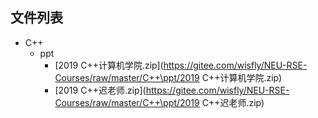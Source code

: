 

## 文件列表

- C++
    - ppt
        - [2019 C++计算机学院.zip](https://gitee.com/wisfly/NEU-RSE-Courses/raw/master/C++\ppt/2019 C++计算机学院.zip)
        - [2019 C++迟老师.zip](https://gitee.com/wisfly/NEU-RSE-Courses/raw/master/C++\ppt/2019 C++迟老师.zip)
